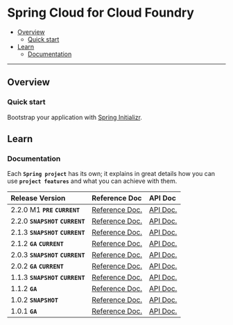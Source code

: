 # Spring Cloud for Cloud Foundry

+ [Overview](#overview)
    + [Quick start](#quick-start)
+ [Learn](#learn)
    + [Documentation](#documentation)

----------------------------------------------------------------------------------------------------

## Overview

### Quick start

Bootstrap your application with [Spring Initializr](https://start.spring.io/).

## Learn

### Documentation

Each **`Spring project`** has its own; it explains in great details how you can use **`project features`** and what you can achieve with them.

 Release Version                    | Reference Doc                                                                                          | API Doc
:-----------------------------------|:-------------------------------------------------------------------------------------------------------|:-------------------------------------------------------------------------------------------------
 2.2.0 M1 **`PRE`** **`CURRENT`**   | [Reference Doc.](https://cloud.spring.io/spring-cloud-static/spring-cloud-cloudfoundry/2.2.0.M1/)      | [API Doc.](https://cloud.spring.io/spring-cloud-static/spring-cloud-cloudfoundry/2.2.0.M1/)
 2.2.0 **`SNAPSHOT`** **`CURRENT`** | [Reference Doc.](https://cloud.spring.io/spring-cloud-cloudfoundry/spring-cloud-cloudfoundry.html)     | [API Doc.](https://cloud.spring.io/spring-cloud-cloudfoundry/spring-cloud-cloudfoundry.html)
 2.1.3 **`SNAPSHOT`** **`CURRENT`** | [Reference Doc.](https://cloud.spring.io/spring-cloud-cloudfoundry/2.1.x/)                             | [API Doc.](https://cloud.spring.io/spring-cloud-cloudfoundry/2.1.x/)
 2.1.2 **`GA`** **`CURRENT`**       | [Reference Doc.](https://cloud.spring.io/spring-cloud-static/spring-cloud-cloudfoundry/2.1.2.RELEASE/) | [API Doc.](https://cloud.spring.io/spring-cloud-static/spring-cloud-cloudfoundry/2.1.2.RELEASE/)
 2.0.3 **`SNAPSHOT`** **`CURRENT`** | [Reference Doc.](https://cloud.spring.io/spring-cloud-cloudfoundry/2.0.x/)                             | [API Doc.](https://cloud.spring.io/spring-cloud-cloudfoundry/2.0.x/)
 2.0.2 **`GA`** **`CURRENT`**       | [Reference Doc.](https://cloud.spring.io/spring-cloud-static/spring-cloud-cloudfoundry/2.0.2.RELEASE/) | [API Doc.](https://cloud.spring.io/spring-cloud-static/spring-cloud-cloudfoundry/2.0.2.RELEASE/)
 1.1.3 **`SNAPSHOT`** **`CURRENT`** | [Reference Doc.](https://cloud.spring.io/spring-cloud-cloudfoundry/1.1.x/)                             | [API Doc.](https://cloud.spring.io/spring-cloud-cloudfoundry/1.1.x/)
 1.1.2 **`GA`**                     | [Reference Doc.](https://cloud.spring.io/spring-cloud-static/spring-cloud-cloudfoundry/1.1.2.RELEASE/) | [API Doc.](https://cloud.spring.io/spring-cloud-static/spring-cloud-cloudfoundry/1.1.2.RELEASE/)
 1.0.2 **`SNAPSHOT`**               | [Reference Doc.](https://cloud.spring.io/spring-cloud-cloudfoundry/spring-cloud-cloudfoundry.html)     | [API Doc.](https://github.com/spring-cloud/spring-cloud-cloudfoundry)
 1.0.1 **`GA`**                     | [Reference Doc.](https://cloud.spring.io/spring-cloud-static/spring-cloud-cloudfoundry/1.0.1.RELEASE/) | [API Doc.](https://github.com/spring-cloud/spring-cloud-cloudfoundry)


